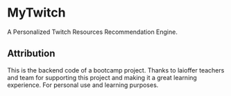 # MyTwitch
A Personalized Twitch Resources Recommendation Engine.

## Attribution
This is the backend code of a bootcamp project. Thanks to laioffer teachers and team for supporting this project and making it a great learning experience. For personal use and learning purposes.
